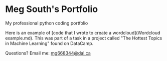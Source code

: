 # Meg South's Portfolio
My professional python coding portfolio

Here is an example of [code that I wrote to create a wordcloud](Wordcloud example.md). 
This was part of a task in a project called "The Hottest Topics in Machine Learning" found on DataCamp.


Questions? Email me:
[mg668344@dal.ca](mailto:mg668344@dal.ca)
